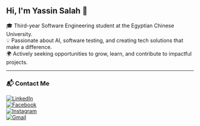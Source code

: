 ## Hi, I'm Yassin Salah 👋

🎓 Third-year Software Engineering student at the Egyptian Chinese University.  
💡 Passionate about AI, software testing, and creating tech solutions that make a difference.  
🌍 Actively seeking opportunities to grow, learn, and contribute to impactful projects.

---

### 📬 Contact Me

[![LinkedIn](https://img.shields.io/badge/LinkedIn-0077B5?style=for-the-badge&logo=linkedin&logoColor=white)](https://www.linkedin.com/in/yassen-salah-39292928a/)  
[![Facebook](https://img.shields.io/badge/Facebook-1877F2?style=for-the-badge&logo=facebook&logoColor=white)](https://www.facebook.com/yassin.salah.631223)  
[![Instagram](https://img.shields.io/badge/Instagram-E4405F?style=for-the-badge&logo=instagram&logoColor=white)](https://www.instagram.com/eng_yassen_salah/)  
[![Gmail](https://img.shields.io/badge/Gmail-D14836?style=for-the-badge&logo=gmail&logoColor=white)](mailto:yassinsalah2021@gmail.com)
